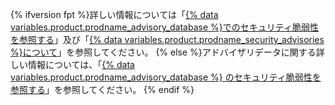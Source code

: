 {% ifversion fpt %}詳しい情報については「[{% data variables.product.prodname_advisory_database %}でのセキュリティ脆弱性を参照する](/code-security/supply-chain-security/browsing-security-vulnerabilities-in-the-github-advisory-database)」及び「[{% data variables.product.prodname_security_advisories %}について](/code-security/security-advisories/about-github-security-advisories)」を参照してください。
{% else %}アドバイザリデータに関する詳しい情報については、「<a href="/github/managing-security-vulnerabilities/browsing-security-vulnerabilities-in-the-github-advisory-database" class="dotcom-only">{% data variables.product.prodname_advisory_database %} のセキュリティ脆弱性を参照する</a>」を参照してください。
{% endif %}
